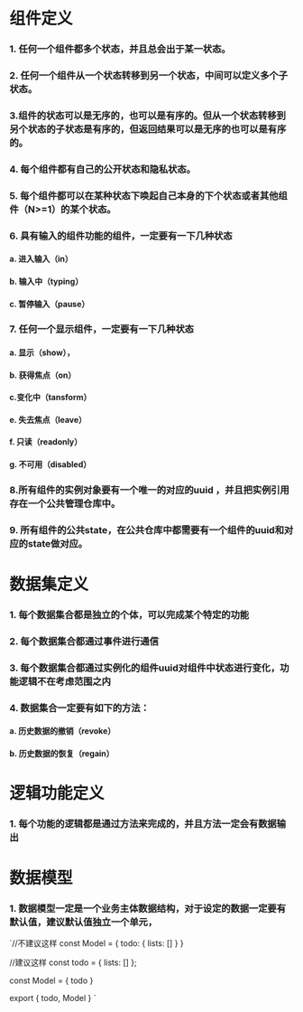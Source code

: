 # 组件定义
### 1. 任何一个组件都多个状态，并且总会出于某一状态。
### 2. 任何一个组件从一个状态转移到另一个状态，中间可以定义多个子状态。
### 3.组件的状态可以是无序的，也可以是有序的。但从一个状态转移到另个状态的子状态是有序的，但返回结果可以是无序的也可以是有序的。
### 4. 每个组件都有自己的公开状态和隐私状态。
### 5. 每个组件都可以在某种状态下唤起自己本身的下个状态或者其他组件（N>=1）的某个状态。
### 6. 具有输入的组件功能的组件，一定要有一下几种状态
#### a. 进入输入（in）
#### b. 输入中（typing）
#### c. 暂停输入（pause）

### 7. 任何一个显示组件，一定要有一下几种状态
#### a. 显示（show），
#### b. 获得焦点（on）
#### c.变化中（tansform）
#### e. 失去焦点（leave）
#### f. 只读（readonly）
#### g. 不可用（disabled）

### 8.所有组件的实例对象要有一个唯一的对应的uuid ，并且把实例引用存在一个公共管理仓库中。
### 9. 所有组件的公共state，在公共仓库中都需要有一个组件的uuid和对应的state做对应。

# 数据集定义
### 1. 每个数据集合都是独立的个体，可以完成某个特定的功能
### 2. 每个数据集合都通过事件进行通信
### 3. 每个数据集合都通过实例化的组件uuid对组件中状态进行变化，功能逻辑不在考虑范围之内
### 4. 数据集合一定要有如下的方法：
#### a. 历史数据的撤销（revoke）
#### b. 历史数据的恢复（regain）

# 逻辑功能定义
### 1. 每个功能的逻辑都是通过方法来完成的，并且方法一定会有数据输出

# 数据模型
### 1. 数据模型一定是一个业务主体数据结构，对于设定的数据一定要有默认值，建议默认值独立一个单元，
`//不建议这样
  const Model = {
    todo: {
      lists: []
    }
  }
  
  //建议这样
  const todo = {
      lists: []
  };
  
  const Model = {
    todo
  }
  
  export {
    todo,
    Model
  }
`
